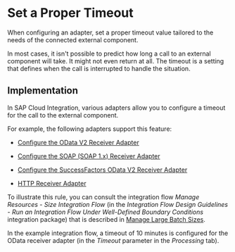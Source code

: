 <!-- loio3535f157bfa84ea2a886ae538dcfe8b3 -->

# Set a Proper Timeout

When configuring an adapter, set a proper timeout value tailored to the needs of the connected external component.

In most cases, it isn't possible to predict how long a call to an external component will take. It might not even return at all. The timeout is a setting that defines when the call is interrupted to handle the situation.



<a name="loio3535f157bfa84ea2a886ae538dcfe8b3__section_zkm_ykw_ljb"/>

## Implementation

In SAP Cloud Integration, various adapters allow you to configure a timeout for the call to the external component.

For example, the following adapters support this feature:

-   [Configure the OData V2 Receiver Adapter](configure-the-odata-v2-receiver-adapter-c5c2e38.md)

-   [Configure the SOAP \(SOAP 1.x\) Receiver Adapter](configure-the-soap-soap-1-x-receiver-adapter-57f7b34.md)

-   [Configure the SuccessFactors OData V2 Receiver Adapter](configure-the-successfactors-odata-v2-receiver-adapter-d16dd12.md)

-   [HTTP Receiver Adapter](http-receiver-adapter-2da452e.md)


To illustrate this rule, you can consult the integration flow *Manage Resources - Size Integration Flow* \(in the *Integration Flow Design Guidelines - Run an Integration Flow Under Well-Defined Boundary Conditions* integration package\) that is described in [Manage Large Batch Sizes](manage-large-batch-sizes-825d2cf.md).

In the example integration flow, a timeout of 10 minutes is configured for the OData receiver adapter \(in the *Timeout* parameter in the *Processing* tab\).


